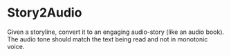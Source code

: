 # Story2Audio
Given a storyline, convert it to an engaging audio-story (like an audio book). The  audio tone should match the text being read and not in monotonic voice.

